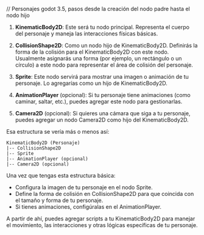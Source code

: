 // Personajes godot 3.5, pasos desde la creación del nodo padre hasta el nodo hijo 

1. **KinematicBody2D**: Este será tu nodo principal. Representa el cuerpo del personaje y maneja las interacciones físicas básicas.

2. **CollisionShape2D**: Como un nodo hijo de KinematicBody2D. Definirás la forma de la colisión para el KinematicBody2D con este nodo. Usualmente asignarás una forma (por ejemplo, un rectángulo o un círculo) a este nodo para representar el área de colisión del personaje.

3. **Sprite**: Este nodo servirá para mostrar una imagen o animación de tu personaje. Lo agregarías como un hijo de KinematicBody2D.

4. **AnimationPlayer** (opcional): Si tu personaje tiene animaciones (como caminar, saltar, etc.), puedes agregar este nodo para gestionarlas.

5. **Camera2D** (opcional): Si quieres una cámara que siga a tu personaje, puedes agregar un nodo Camera2D como hijo del KinematicBody2D.

Esa estructura se vería más o menos así:

```
KinematicBody2D (Personaje)
|-- CollisionShape2D
|-- Sprite
|-- AnimationPlayer (opcional)
|-- Camera2D (opcional)
```

Una vez que tengas esta estructura básica:

- Configura la imagen de tu personaje en el nodo Sprite.
- Define la forma de colisión en CollisionShape2D para que coincida con el tamaño y forma de tu personaje.
- Si tienes animaciones, configúralas en el AnimationPlayer.

A partir de ahí, puedes agregar scripts a tu KinematicBody2D para manejar el movimiento, las interacciones y otras lógicas específicas de tu personaje.
